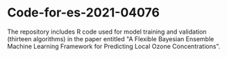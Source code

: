 # Code-for-es-2021-04076
The repository includes R code used for model training and validation (thirteen algorithms) in the paper entitled "A Flexible Bayesian Ensemble Machine Learning Framework for Predicting Local Ozone Concentrations".
